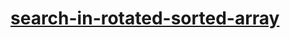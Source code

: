 # [search-in-rotated-sorted-array](https://leetcode-cn.com/problems/search-in-rotated-sorted-array)
